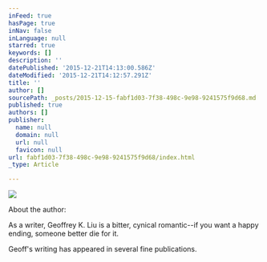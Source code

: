 ```yaml
---
inFeed: true
hasPage: true
inNav: false
inLanguage: null
starred: true
keywords: []
description: ''
datePublished: '2015-12-21T14:13:00.586Z'
dateModified: '2015-12-21T14:12:57.291Z'
title: ''
author: []
sourcePath: _posts/2015-12-15-fabf1d03-7f38-498c-9e98-9241575f9d68.md
published: true
authors: []
publisher:
  name: null
  domain: null
  url: null
  favicon: null
url: fabf1d03-7f38-498c-9e98-9241575f9d68/index.html
_type: Article

---
```

![](https://the-grid-user-content.s3-us-west-2.amazonaws.com/bd6020eb-79a3-4af5-bfb7-1278a32629f0.jpg)

About the author:

As a writer, Geoffrey K. Liu is a bitter, cynical romantic--if you want a happy ending, someone better die for it.

Geoff's writing has appeared in several fine publications.